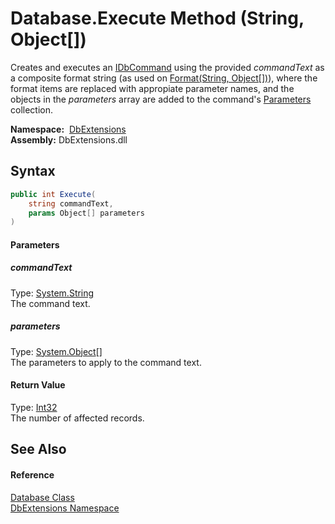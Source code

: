 Database.Execute Method (String, Object[])
==========================================
Creates and executes an [IDbCommand][1] using the provided *commandText* as a composite format string (as used on [Format(String, Object[])][2]), where the format items are replaced with appropiate parameter names, and the objects in the *parameters* array are added to the command's [Parameters][3] collection.

  **Namespace:**  [DbExtensions][4]  
  **Assembly:** DbExtensions.dll

Syntax
------

```csharp
public int Execute(
	string commandText,
	params Object[] parameters
)
```

#### Parameters

##### *commandText*
Type: [System.String][5]  
The command text.

##### *parameters*
Type: [System.Object][6][]  
The parameters to apply to the command text.

#### Return Value
Type: [Int32][7]  
The number of affected records.

See Also
--------

#### Reference
[Database Class][8]  
[DbExtensions Namespace][4]  

[1]: https://docs.microsoft.com/dotnet/api/system.data.idbcommand
[2]: https://docs.microsoft.com/dotnet/api/system.string.format#System_String_Format_System_String_System_Object___
[3]: https://docs.microsoft.com/dotnet/api/system.data.idbcommand.parameters#System_Data_IDbCommand_Parameters
[4]: ../README.md
[5]: https://docs.microsoft.com/dotnet/api/system.string
[6]: https://docs.microsoft.com/dotnet/api/system.object
[7]: https://docs.microsoft.com/dotnet/api/system.int32
[8]: README.md